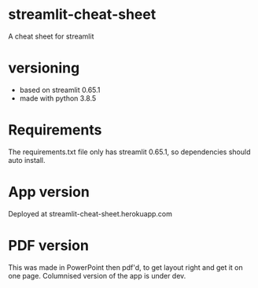 # streamlit-cheat-sheet
A cheat sheet for streamlit

# versioning
* based on streamlit 0.65.1
* made with python 3.8.5

# Requirements
The requirements.txt file only has streamlit 0.65.1, so dependencies should auto install.

# App version
Deployed at streamlit-cheat-sheet.herokuapp.com

# PDF version
This was made in PowerPoint then pdf'd, to get layout right and get it on one page. Columnised version of the app is under dev.


